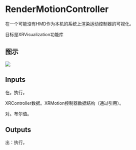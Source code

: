 # RenderMotionController

在一个可能没有HMD作为本机的系统上渲染运动控制器的可视化。

目标是XRVisualization功能库

## 图示

![]($-20221218-19302330.png)

## Inputs

在。执行。

XRController数据。XRMotion控制器数据结构（通过引用）。

对。布尔值。  

## Outputs

出：执行。
